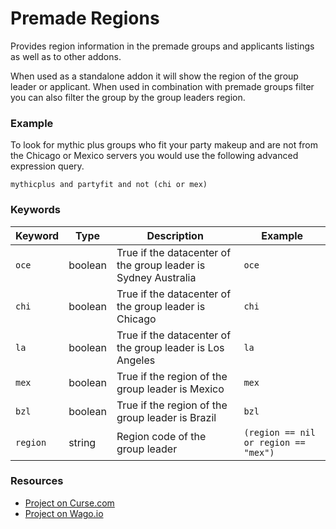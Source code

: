 # Premade Regions

Provides region information in the premade groups and applicants listings as well as to other addons.

When used as a standalone addon it will show the region of the group leader or applicant.  When used in combination with premade groups filter you can also filter the group by the group leaders region.

### Example

To look for mythic plus groups who fit your party makeup and are not from the Chicago or Mexico servers you would use the following advanced expression query.

`mythicplus and partyfit and not (chi or mex)`

### Keywords

| Keyword  | Type    | Description                                                    | Example                              |
|----------|---------|----------------------------------------------------------------|--------------------------------------|
| `oce`    | boolean | True if the datacenter of the group leader is Sydney Australia | `oce`                                |
| `chi`    | boolean | True if the datacenter of the group leader is Chicago          | `chi`                                |
| `la`     | boolean | True if the datacenter of the group leader is Los Angeles      | `la`                                 |
| `mex`    | boolean | True if the region of the group leader is Mexico               | `mex`                                |
| `bzl`    | boolean | True if the region of the group leader is Brazil               | `bzl`                                |
| `region` | string  | Region code of the group leader                                | `(region == nil or region == "mex")` |

### Resources

* [Project on Curse.com](https://www.curseforge.com/wow/addons/premade-regions)
* [Project on Wago.io](https://addons.wago.io/addons/premade-groups-filter)

